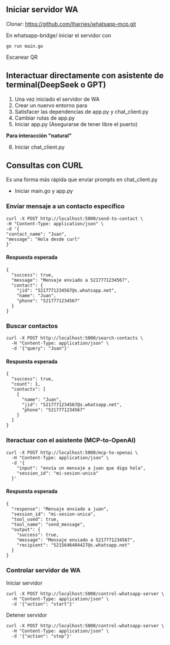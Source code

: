 ## Iniciar servidor WA
Clonar: https://github.com/lharries/whatsapp-mcp.git

En whatsapp-bridge/ iniciar el servidor con

    go run main.go
Escanear QR

## Interactuar directamente con asistente de terminal(DeepSeek o GPT)
1. Una vez iniciado el servidor de WA
3. Crear un nuervo entorno para
4. Satisfacer las dependencias de app.py y chat_client.py
5. Cambiar rutas de app.py
6. Iniciar app.py (Asegurarse de tener libre el puerto)

**Para interacción "natural"**

6. Iniciar chat_client.py

## Consultas con CURL
Es una forma más rápida que envíar prompts en chat_client.py
- Iniciar main.go y app.py
### Envíar mensaje a un contacto especifico
    curl -X POST http://localhost:5000/send-to-contact \
    -H "Content-Type: application/json" \
    -d '{
    "contact_name": "Juan",
    "message": "Hola desde curl"
    }'
#### Respuesta esperada
    {
      "success": true,
      "message": "Mensaje enviado a 5217771234567",
      "contact": {
        "jid": "5217771234567@s.whatsapp.net",
        "name": "Juan",
        "phone": "5217771234567"
      }
    }

### Buscar contactos
    curl -X POST http://localhost:5000/search-contacts \
      -H "Content-Type: application/json" \
      -d '{"query": "Juan"}'
#### Respuesta esperada
    {
      "success": true,
      "count": 1,
      "contacts": [
        {
          "name": "Juan",
          "jid": "5217771234567@s.whatsapp.net",
          "phone": "5217771234567"
        }
      ]
    }

### Iteractuar con el asistente (MCP-to-OpenAI)
    curl -X POST http://localhost:5000/mcp-to-openai \
      -H "Content-Type: application/json" \
      -d '{
        "input": "envía un mensaje a juan que diga hola",
        "session_id": "mi-sesion-unica"
      }'
#### Respuesta esperada
    {
      "response": "Mensaje enviado a juan",
      "session_id": "mi-sesion-unica",
      "tool_used": true,
      "tool_name": "send_message",
      "output": {
        "success": true,
        "message": "Mensaje enviado a 5217771234567",
        "recipient": "5215646404427@s.whatsapp.net"
      }
    }    

### Controlar servidor de WA
Iniciar servidor

    curl -X POST http://localhost:5000/control-whatsapp-server \
      -H "Content-Type: application/json" \
      -d '{"action": "start"}'

Detener servidor

    curl -X POST http://localhost:5000/control-whatsapp-server \
      -H "Content-Type: application/json" \
      -d '{"action": "stop"}'
